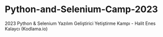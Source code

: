 # Python-and-Selenium-Camp-2023
2023 Python &amp; Selenium Yazılım Geliştirici Yetiştirme Kampı - Halit Enes Kalaycı (Kodlama.io)
